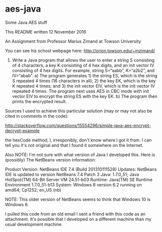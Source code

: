 # aes-java
Some Java AES stuff

This README written 12 November 2016

An Assignment from Professor Marius Zimand at Towson University

You can see his school webpage here: http://orion.towson.edu/~mzimand/

1. Write a Java program that allows the user to enter a string S consisting of 4 characters, a key K consisting of 4 hex digits, and an init vector IV consisting of 4 hex digits. For example, string S=“aabb”, K=“a2b2”, and IV=“abab”.
a) The program generates 1) the string ES, which is the string S repeated 4 times (16 characters in all); 2) the key EK, which is the key K repeated 4 times; and 3) the init vector EIV, which is the init vector IV repeated 4 times.  The program next uses AES in CBC mode with init vector EIV to encrypt the string ES with the key EK. 
b) The program then prints the encrypted result. 

Sources I used to achieve this particular solution (may or may not also be cited in comments in the code):

http://stackoverflow.com/questions/15554296/simple-java-aes-encrypt-decrypt-example

the hexCode method, I, irresponibly, don't know where I got it from. I can tell you it's not original and that I found it somewhere on the Internet.

Also NOTE:
I'm not sure with what version of Java I developed this. Here is (possibly) The NetBeans version information:

Product Version: NetBeans IDE 7.4 (Build 201310111528)
Updates: NetBeans IDE is updated to version NetBeans 7.4 Patch 3
Java: 1.7.0_51; Java HotSpot(TM) 64-Bit Server VM 24.51-b03
Runtime: Java(TM) SE Runtime Environment 1.7.0_51-b13
System: Windows 8 version 6.2 running on amd64; Cp1252; en_US (nb)

NOTE: This older version of NetBeans seems to think that Windows 10 is Windows 8.

I pulled this code from an old email I sent a friend with this code as an attachment. It's possible that I developed on a different machine than my usual development machine.
